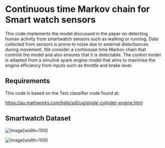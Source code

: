 # Continuous time Markov chain for Smart watch sensors

This code implements the model discussed in the paper on detecting human activity from smartwatch sensors such as walking or running. Data collected from sensors is prone to noise due to external disturbances during movement. We consider a continouse time Markov chain that controls the model and also ensures that it is detectable. The control model is adapted from a simulink spark engine model that aims to maximise the engine efficiency from inputs such as throttle and brake level. 

Requirements
---
This code is based on the Text classifier code found at:

https://au.mathworks.com/help/sdl/ug/single-cylinder-engine.html

Smartwatch Dataset
---

![Image](https://github.com/user-attachments/assets/b54cd449-0c6e-48c5-92ca-535b110621b9)[width=100]

![Image](https://github.com/user-attachments/assets/f35ae2e7-4739-4ddd-8b2a-09e119050e94)[width=100]
